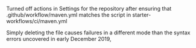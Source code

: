 Turned off actions in Settings for the repository after ensuring that .github/workflow/maven.yml matches the script in starter-workflows/ci/maven.yml

Simply deleting the file causes failures in a different mode than the syntax errors uncovered in early December 2019,
